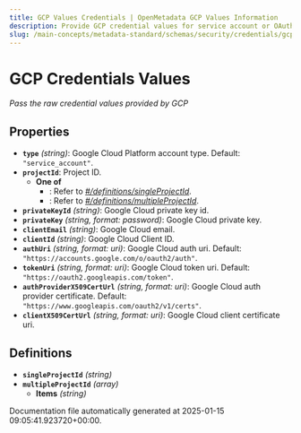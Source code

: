 ```yaml
---
title: GCP Values Credentials | OpenMetadata GCP Values Information
description: Provide GCP credential values for service account or OAuth-based access to Google Cloud services and APIs.
slug: /main-concepts/metadata-standard/schemas/security/credentials/gcpvalues
---
```


# GCP Credentials Values

*Pass the raw credential values provided by GCP*

## Properties

- **`type`** *(string)*: Google Cloud Platform account type. Default: `"service_account"`.
- **`projectId`**: Project ID.
  - **One of**
    - : Refer to *[#/definitions/singleProjectId](#definitions/singleProjectId)*.
    - : Refer to *[#/definitions/multipleProjectId](#definitions/multipleProjectId)*.
- **`privateKeyId`** *(string)*: Google Cloud private key id.
- **`privateKey`** *(string, format: password)*: Google Cloud private key.
- **`clientEmail`** *(string)*: Google Cloud email.
- **`clientId`** *(string)*: Google Cloud Client ID.
- **`authUri`** *(string, format: uri)*: Google Cloud auth uri. Default: `"https://accounts.google.com/o/oauth2/auth"`.
- **`tokenUri`** *(string, format: uri)*: Google Cloud token uri. Default: `"https://oauth2.googleapis.com/token"`.
- **`authProviderX509CertUrl`** *(string, format: uri)*: Google Cloud auth provider certificate. Default: `"https://www.googleapis.com/oauth2/v1/certs"`.
- **`clientX509CertUrl`** *(string, format: uri)*: Google Cloud client certificate uri.
## Definitions

- **`singleProjectId`** *(string)*
- **`multipleProjectId`** *(array)*
  - **Items** *(string)*


Documentation file automatically generated at 2025-01-15 09:05:41.923720+00:00.
